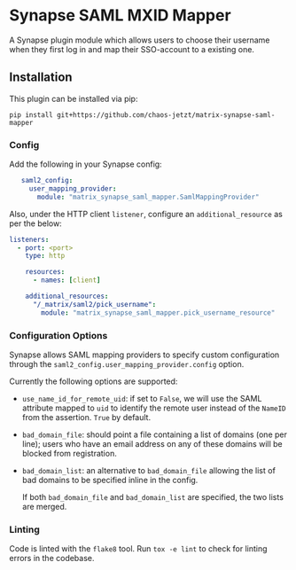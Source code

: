 # Synapse SAML MXID Mapper

A Synapse plugin module which allows users to choose their username when they
first log in and map their SSO-account to a existing one.

## Installation

This plugin can be installed via pip:

```
pip install git+https://github.com/chaos-jetzt/matrix-synapse-saml-mapper
```

### Config

Add the following in your Synapse config:

```yaml
   saml2_config:
     user_mapping_provider:
       module: "matrix_synapse_saml_mapper.SamlMappingProvider"
```

Also, under the HTTP client `listener`, configure an `additional_resource` as per
the below:

```yaml
listeners:
  - port: <port>
    type: http

    resources:
      - names: [client]

    additional_resources:
      "/_matrix/saml2/pick_username":
        module: "matrix_synapse_saml_mapper.pick_username_resource"
```

### Configuration Options

Synapse allows SAML mapping providers to specify custom configuration through the
`saml2_config.user_mapping_provider.config` option.

Currently the following options are supported:

 * `use_name_id_for_remote_uid`: if set to `False`, we will use the SAML
   attribute mapped to `uid` to identify the remote user instead of the `NameID`
   from the assertion. `True` by default.

 * `bad_domain_file`: should point a file containing a list of domains (one
   per line); users who have an email address on any of these domains will be
   blocked from registration.

 * `bad_domain_list`: an alternative to `bad_domain_file` allowing the list of
   bad domains to be specified inline in the config.

   If both `bad_domain_file` and `bad_domain_list` are specified, the two lists
   are merged.

### Linting

Code is linted with the `flake8` tool. Run `tox -e lint` to check for linting
errors in the codebase.
